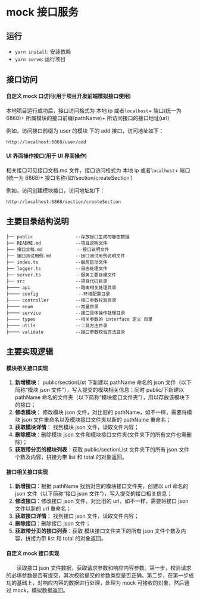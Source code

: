 <!--
 * @Description: 文件说明
 * @Author: wangbin
 * @Date: 2021-04-25 14:06:53
 * @LastEditTime: 2021-04-26 16:31:39
 * @LastEditors: wangbin
 * @FilePath: \mock-server\server\README.md
-->

# mock 接口服务

## 运行

- `yarn install`: 安装依赖
- `yarn serve`: 运行项目

## 接口访问

#### 自定义 mock 口访问(用于项目开发前端模拟接口使用)

本地项目运行成功后，接口访问格式为 本地 ip 或者`localhost`+ 端口(统一为 6868)+ 所属模块的接口前缀(pathName)+ 所访问接口的接口地址(url)

例如，访问接口前缀为 user 的模块 下的 add 接口，访问地址如下：

```.
http://localhost:6868/user/add
```

#### UI 界面操作接口(用于 UI 界面操作)

相关接口可见接口文档.md 文件，接口访问格式为 本地 ip 或者`localhost`+ 端口(统一为 6868)+ 接口名称(如‘/section/createSection’)

例如，访问创建模块接口，访问地址如下：

```.
http://localhost:6868/section/createSection
```

## 主要目录结构说明

```.
├── public                --存放接口生成的静态数据
├── README.md             --项目说明文件
├── 接口文档.md             --接口说明文件
├── 接口测试用例.md         --接口测试用例说明文件
├── index.ts              --服务启动文件
├── logger.ts             --日志处理文件
├── server.ts             --服务主要处理文件
├── src                   --项目代码目录
├──── api                 --路由相关处理目录
├──── config               --环境配置目录
├──── controller          --接口参数校验目录
├──── enum                --常量目录
├──── service             --接口具体操作处理目录
├──── types               --相关参数的 interface 定义 目录
├──── utils               --工具方法目录
├──── validate            --接口参数校验方法目录
```

## 主要实现逻辑

#### 模块相关接口实现

1. **新增模块**： public/sectionList 下新建以 pathName 命名的 json 文件（以下简称“模块 json 文件”），写入提交的模块相关信息；同时 public/下新建以 pathName 命名的文件夹（以下简称“模块接口文件夹”），用以存放该模块下的接口；
2. **修改模块**： 修改模块 json 文件，对比旧的 pathName，如不一样，需要将模块 json 文件重命名以及模块接口文件夹以新的 pathName 重命名；
3. **获取模块详情**： 找到模块 json 文件，读取文件内容；
4. **删除模块**：删除模块 json 文件和模块接口文件夹(文件夹下的所有文件也需删除)；
5. **获取带分页的模块列表**：获取 public/sectionList 文件夹下的所有 json 文件个数及内容，拼接为带 list 和 total 的对象返回。

#### 接口相关接口实现

1. **新增接口**：根据 pathName 找到对应的模块接口文件夹，创建以 url 命名的 json 文件（以下简称“接口 json 文件”），写入提交的接口相关信息；
2. **修改接口**：修改接口 json 文件，对比旧的 url，如不一样，需要将接口 json 文件以新的 url 重命名；
3. **获取接口详情**： 找到接口 json 文件，读取文件内容；
4. **删除接口**：删除接口 json 文件；
5. **获取带分页的接口列表**：获取 模块接口文件夹下的所有 json 文件个数及内容，拼接为带 list 和 total 的对象返回。

#### 自定义 mock 接口实现

&emsp;&emsp;读取接口 json 文件数据，获取请求参数和响应内容参数。第一步，校验请求的必填参数是否有提交，其次校验提交的参数类型是否正确。第二步，在第一步成功的基础上，对响应内容的数据进行处理，处理为 mock 可接收的对象，然后通过 mock，模拟数据返回。
